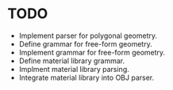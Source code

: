 # TODO
* Implement parser for polygonal geometry.
* Define grammar for free-form geometry.
* Implement grammar for free-form geometry.
* Define material library grammar.
* Implment material library parsing.
* Integrate material library into OBJ parser.